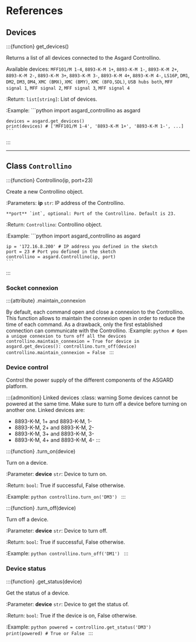 # References

## Devices

:::{function} get_devices()

Returns a list of all devices connected to the Asgard Controllino.

Available devices:
`MFF101/M 1-4`, `8893-K-M 1+`, `8893-K-M 1-`, `8893-K-M 2+`, `8893-K-M 2-`, `8893-K-M 3+`, `8893-K-M 3-`, `8893-K-M 4+`, `8893-K-M 4-`, `LS16P`, `DM1`, `DM2`, `DM3`, `DM4`, `XMC (BMX)`, `XMC (BMY)`, `XMC (BFO,SDL)`, `USB hubs both`, `MFF signal 1`, `MFF signal 2`, `MFF signal 3`, `MFF signal 4`

:Return:
    `list[string]`: List of devices.

:Example:
    ```python
    import asgard_controllino as asgard

    devices = asgard.get_devices()
    print(devices) # ['MFF101/M 1-4', '8893-K-M 1+', '8893-K-M 1-', ...]
    ```
:::

---

## Class `Controllino`

:::{function} Controllino(ip, port=23)

Create a new Controllino object.

:Parameters:
    **ip** `str`: IP address of the Controllino.
    
    **port** `int`, optional: Port of the Controllino. Default is 23.

:Return:
    `Controllino`: Controllino object.

:Example:
    ```python
    import asgard_controllino as asgard

    ip = '172.16.8.200' # IP address you defined in the sketch
    port = 23 # Port you defined in the sketch
    controllino = asgard.Controllino(ip, port)
    ```
:::

### Socket connexion

:::{attribute} .maintain_connexion

By default, each command open and close a connexion to the Controllino. This function allows to maintain the connexion open in order to reduce the time of each command. As a drawback, only the first established connection can communicate with the Controllino.
:Example:
    ```python
    # Open a unique connexion to turn off all the devices
    controllino.maintain_connexion = True
    for device in asgard.get_devices():
        controllino.turn_off(device)
    controllino.maintain_connexion = False
    ```
:::

### Device control

Control the power supply of the different components of the ASGARD platform.

:::{admonition} Linked devices
:class: warning
Some devices cannot be powered at the same time. Make sure to turn off a device before turning on another one. Linked devices are:
- 8893-K-M, 1+ and 8893-K-M, 1-
- 8893-K-M, 2+ and 8893-K-M, 2-
- 8893-K-M, 3+ and 8893-K-M, 3-
- 8893-K-M, 4+ and 8893-K-M, 4-
:::

:::{function} .turn_on(device)

Turn on a device.

:Parameter:
    **device** `str`: Device to turn on.

:Return:
    `bool`: True if successful, False otherwise.

:Example:
    ```python
    controllino.turn_on('DM3')
    ```
:::



:::{function} .turn_off(device)

Turn off a device.  

:Parameter:
    **device** `str`: Device to turn off.

:Return:
    `bool`: True if successful, False otherwise.

:Example:
    ```python
    controllino.turn_off('DM1')
    ```
:::

### Device status

:::{function} .get_status(device)

Get the status of a device.

:Parameter:
    **device** `str`: Device to get the status of.

:Return:
    `bool`: True if the device is on, False otherwise.

:Example:
    ```python
    powered = controllino.get_status('DM3')
    print(powered) # True or False
    ```
:::
